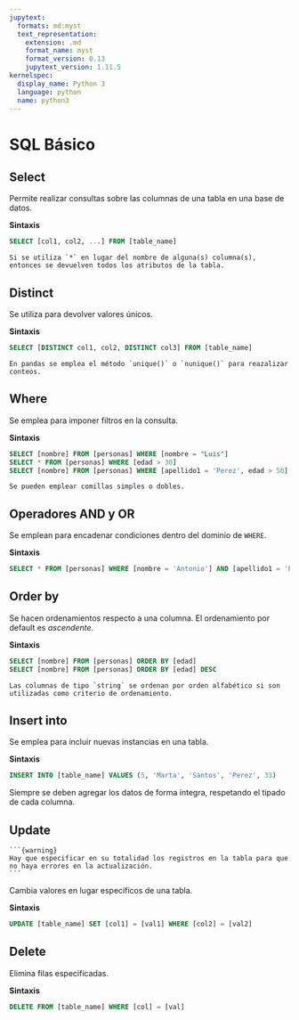 ```yaml
---
jupytext:
  formats: md:myst
  text_representation:
    extension: .md
    format_name: myst
    format_version: 0.13
    jupytext_version: 1.11.5
kernelspec:
  display_name: Python 3
  language: python
  name: python3
---
```


# SQL Básico

## Select

Permite realizar consultas sobre las columnas de una tabla en una base de datos.

**Sintaxis**

```sql
SELECT [col1, col2, ...] FROM [table_name]
```

```{tip}
Si se utiliza `*` en lugar del nombre de alguna(s) columna(s), entonces se devuelven todos los atributos de la tabla.
```

## Distinct

Se utiliza para devolver valores únicos.

**Sintaxis**

```sql
SELECT [DISTINCT col1, col2, DISTINCT col3] FROM [table_name]
```

```{note}
En pandas se emplea el método `unique()` o `nunique()` para reazalizar conteos.
```

## Where

Se emplea para imponer filtros en la consulta.

**Sintaxis**

```sql
SELECT [nombre] FROM [personas] WHERE [nombre = "Luis"]
SELECT * FROM [personas] WHERE [edad > 30]
SELECT [nombre] FROM [personas] WHERE [apellido1 = 'Perez', edad > 50]
```

```{tip}
Se pueden emplear comillas simples o dobles.
```

## Operadores AND y OR

Se emplean para encadenar condiciones dentro del dominio de `WHERE`.

**Sintaxis**

```sql
SELECT * FROM [personas] WHERE [nombre = 'Antonio'] AND [apellido1 = 'Perez']
```

## Order by

Se hacen ordenamientos respecto a una columna. El ordenamiento por default es *ascendente*.

**Sintaxis**

```sql
SELECT [nombre] FROM [personas] ORDER BY [edad]
SELECT [nombre] FROM [personas] ORDER BY [edad] DESC
```

```{note}
Las columnas de tipo `string` se ordenan por orden alfabético si son utilizadas como criterio de ordenamiento.
```

## Insert into

Se emplea para incluir nuevas instancias en una tabla.

**Sintaxis**

```sql
INSERT INTO [table_name] VALUES (5, 'Marta', 'Santos', 'Perez', 33)
```

Siempre se deben agregar los datos de forma íntegra, respetando el tipado de cada columna.

## Update

````{margin}
```{warning}
Hay que especificar en su totalidad los registros en la tabla para que no haya errores en la actualización.
```
````

Cambia valores en lugar específicos de una tabla.

**Sintaxis**

```sql
UPDATE [table_name] SET [col1] = [val1] WHERE [col2] = [val2]
```

## Delete

Elimina filas especificadas.

**Sintaxis**

```sql
DELETE FROM [table_name] WHERE [col] = [val]
```